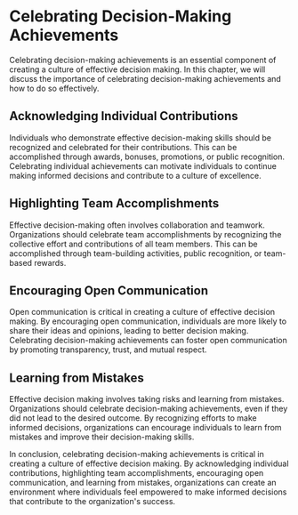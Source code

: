 Celebrating Decision-Making Achievements
====================================================================================================

Celebrating decision-making achievements is an essential component of creating a culture of effective decision making. In this chapter, we will discuss the importance of celebrating decision-making achievements and how to do so effectively.

Acknowledging Individual Contributions
--------------------------------------

Individuals who demonstrate effective decision-making skills should be recognized and celebrated for their contributions. This can be accomplished through awards, bonuses, promotions, or public recognition. Celebrating individual achievements can motivate individuals to continue making informed decisions and contribute to a culture of excellence.

Highlighting Team Accomplishments
---------------------------------

Effective decision-making often involves collaboration and teamwork. Organizations should celebrate team accomplishments by recognizing the collective effort and contributions of all team members. This can be accomplished through team-building activities, public recognition, or team-based rewards.

Encouraging Open Communication
------------------------------

Open communication is critical in creating a culture of effective decision making. By encouraging open communication, individuals are more likely to share their ideas and opinions, leading to better decision making. Celebrating decision-making achievements can foster open communication by promoting transparency, trust, and mutual respect.

Learning from Mistakes
----------------------

Effective decision making involves taking risks and learning from mistakes. Organizations should celebrate decision-making achievements, even if they did not lead to the desired outcome. By recognizing efforts to make informed decisions, organizations can encourage individuals to learn from mistakes and improve their decision-making skills.

In conclusion, celebrating decision-making achievements is critical in creating a culture of effective decision making. By acknowledging individual contributions, highlighting team accomplishments, encouraging open communication, and learning from mistakes, organizations can create an environment where individuals feel empowered to make informed decisions that contribute to the organization's success.


